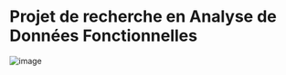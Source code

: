 # Projet de recherche en Analyse de Données Fonctionnelles
![image](https://github.com/user-attachments/assets/5668241d-b8b0-4162-bdc7-de97bb691df6)
